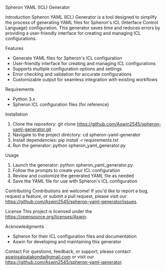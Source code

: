Spheron YAML (ICL) Generator

Introduction
Spheron YAML (ICL) Generator is a tool designed to simplify the process of generating YAML files for Spheron's ICL (Interface Control Language) configuration. This generator saves time and reduces errors by providing a user-friendly interface for creating and managing ICL configurations.

Features
- Generate YAML files for Spheron's ICL configuration
- User-friendly interface for creating and managing ICL configurations
- Supports multiple configuration options and settings
- Error checking and validation for accurate configurations
- Customizable output for seamless integration with existing workflows

Requirements
- Python 3.x
- Spheron ICL configuration files (for reference)

Installation
1. Clone the repository: git clone https://github.com/Aswin2545/spheron-yaml-generator.git
2. Navigate to the project directory: cd spheron-yaml-generator
3. Install dependencies: pip install -r requirements.txt
4. Run the generator: python spheron_yaml_generator.py

Usage
1. Launch the generator: python spheron_yaml_generator.py
2. Follow the prompts to create your ICL configuration
3. Review and customize the generated YAML file as needed
4. Save the YAML file for use with Spheron's ICL configuration

Contributing
Contributions are welcome! If you'd like to report a bug, request a feature, or submit a pull request, please visit our https://github.com/Aswin2545/spheron-yaml-generator/issues.

License
This project is licensed under the https://opensource.org/licenses/Aswin.

Acknowledgments
- Spheron for their ICL configuration files and documentation
- Aswin for developing and maintaining this generator

Contact
For questions, feedback, or support, please contact aswinsaipalakonda@gmail.com or visit our https://github.com/Aswin2545/spheron-yaml-generator.
